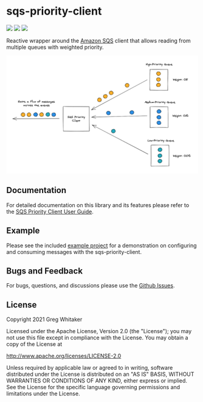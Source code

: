 # sqs-priority-client
[![][build img]][build]
[![][docs img]][docs]
[![][license img]][license]

Reactive wrapper around the [Amazon SQS](https://aws.amazon.com/sqs/) client that allows reading from multiple queues with weighted priority.

![client-diagram](diagram.png)

## Documentation
For detailed documentation on this library and its features please refer to the [SQS Priority Client User Guide](https://gregwhitaker.github.io/sqs-priority-client/).

## Example
Please see the included [example project](example) for a demonstration on configuring and consuming messages with the sqs-priority-client.

## Bugs and Feedback
For bugs, questions, and discussions please use the [Github Issues](https://github.com/gregwhitaker/sqs-priority-client/issues).

## License
Copyright 2021 Greg Whitaker

Licensed under the Apache License, Version 2.0 (the "License");
you may not use this file except in compliance with the License.
You may obtain a copy of the License at

http://www.apache.org/licenses/LICENSE-2.0

Unless required by applicable law or agreed to in writing, software
distributed under the License is distributed on an "AS IS" BASIS,
WITHOUT WARRANTIES OR CONDITIONS OF ANY KIND, either express or implied.
See the License for the specific language governing permissions and
limitations under the License.

[build]:https://github.com/gregwhitaker/sqs-priority-client/actions/workflows/gradle-build.yml
[build img]:https://github.com/gregwhitaker/sqs-priority-client/actions/workflows/gradle-build.yml/badge.svg

[docs]:https://gregwhitaker.github.io/sqs-priority-client
[docs img]:https://img.shields.io/badge/Documentation-yes-green.svg

[license]:LICENSE
[license img]:https://img.shields.io/badge/License-Apache%202-blue.svg
